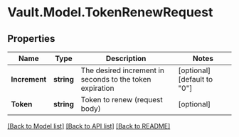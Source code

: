 # Vault.Model.TokenRenewRequest

## Properties

Name | Type | Description | Notes
------------ | ------------- | ------------- | -------------
**Increment** | **string** | The desired increment in seconds to the token expiration | [optional] [default to "0"]
**Token** | **string** | Token to renew (request body) | [optional] 

[[Back to Model list]](../README.md#documentation-for-models) [[Back to API list]](../README.md#documentation-for-api-endpoints) [[Back to README]](../README.md)

